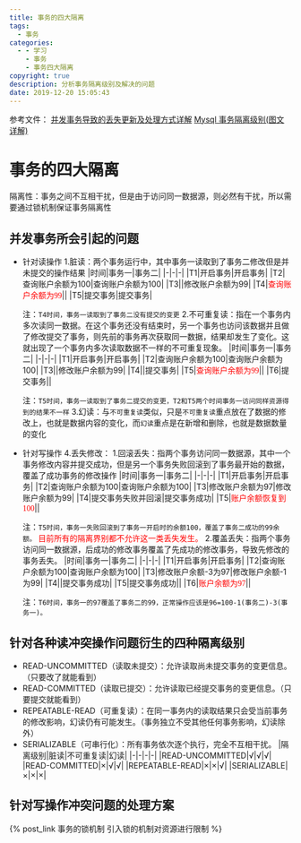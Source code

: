 ```yaml
---
title: 事务的四大隔离
tags:
  - 事务
categories:
  - - 学习
    - 事务
    - 事务四大隔离
copyright: true
description: 分析事务隔离级别及解决的问题
date: 2019-12-20 15:05:43
---
```


参考文件：
[并发事务导致的丢失更新及处理方式详解](https://blog.csdn.net/qq_39445473/article/details/90488673)
[Mysql 事务隔离级别(图文详解)](https://www.cnblogs.com/iwenwen/p/11052206.html)
# 事务的四大隔离
隔离性：事务之间不互相干扰，但是由于访问同一数据源，则必然有干扰，所以需要通过锁机制保证事务隔离性
## 并发事务所会引起的问题
- 针对读操作
    1.脏读：两个事务运行中，其中事务一读取到了事务二修改但是并未提交的操作结果
    |时间|事务一|事务二|
    |-|-|-|
    |T1|开启事务|开启事务|
    |T2|查询账户余额为100|查询账户余额为100|
    |T3||修改账户余额为99|
    |T4|<font color=red face="黑体">查询账户余额为99</font>||
    |T5|提交事务|提交事务|
    
    注：`T4时间，事务一读取到了事务二没有提交的变更`
    2.不可重复读：指在一个事务内多次读同一数据。在这个事务还没有结束时，另一个事务也访问该数据并且做了修改提交了事务，则先前的事务再次获取同一数据，结果却发生了变化。这就出现了一个事务内多次读取数据不一样的不可重复现象。
    |时间|事务一|事务二|
    |-|-|-|
    |T1|开启事务|开启事务|
    |T2|查询账户余额为100|查询账户余额为100|
    |T3||修改账户余额为99|
    |T4||提交事务|
    |T5|<font color=red face="黑体">查询账户余额为99</font>||
    |T6|提交事务||
    
    注：`T5时间，事务一读取到了事务二提交的变更，T2和T5两个时间事务一访问同样资源得到的结果不一样`
    3.幻读：与`不可重复读`类似，只是`不可重复读`重点放在了数据的修改上，也就是数据内容的变化，而`幻读`重点是在新增和删除，也就是数据数量的变化
- 针对写操作
    4.丢失修改：
    1.回滚丢失：指两个事务访问同一数据源，其中一个事务修改内容并提交成功，但是另一个事务失败回滚到了事务最开始的数据，覆盖了成功事务的修改操作
    |时间|事务一|事务二|
    |-|-|-|
    |T1|开启事务|开启事务|
    |T2|查询账户余额为100|查询账户余额为100|
    |T3|修改账户余额为97|修改账户余额为99|
    |T4|提交事务失败并回滚|提交事务成功|
    |T5|<font color=red face="黑体">账户余额恢复到100</font>||
        
    注：`T5时间，事务一失败回滚到了事务一开启时的余额100，覆盖了事务二成功的99余额。`
    <font color=red face="黑体">目前所有的隔离界别都不允许这一类丢失发生。</font>
    2.覆盖丢失：指两个事务访问同一数据源，后成功的修改事务覆盖了先成功的修改事务，导致先修改的事务丢失。
    |时间|事务一|事务二|
    |-|-|-|
    |T1|开启事务|开启事务|
    |T2|查询账户余额为100|查询账户余额为100|
    |T3|修改账户余额-3为97|修改账户余额-1为99|
    |T4||提交事务成功|
    |T5|提交事务成功||
    |T6|<font color=red face="黑体">账户余额为97</font>||
    
    注：`T6时间，事务一的97覆盖了事务二的99，正常操作应该是96=100-1(事务二)-3(事务一)。`
    
## 针对各种读冲突操作问题衍生的四种隔离级别
- READ-UNCOMMITTED（读取未提交）：允许读取尚未提交事务的变更信息。（只要改了就能看到）
- READ-COMMITTED（读取已提交）：允许读取已经提交事务的变更信息。（只要提交就能看到）
- REPEATABLE-READ（可重复读）：在同一事务内的读取结果只会受当前事务的修改影响，幻读仍有可能发生。（事务独立不受其他任何事务影响，幻读除外）
- SERIALIZABLE（可串行化）：所有事务依次逐个执行，完全不互相干扰。
|隔离级别|脏读|不可重复读|幻读|
|-|-|-|-|
|READ-UNCOMMITTED|√|√|√|
|READ-COMMITTED|×|√|√|
|REPEATABLE-READ|×|×|√|
|SERIALIZABLE|×|×|×|

## 针对写操作冲突问题的处理方案
{% post_link 事务的锁机制 引入锁的机制对资源进行限制 %}

    
